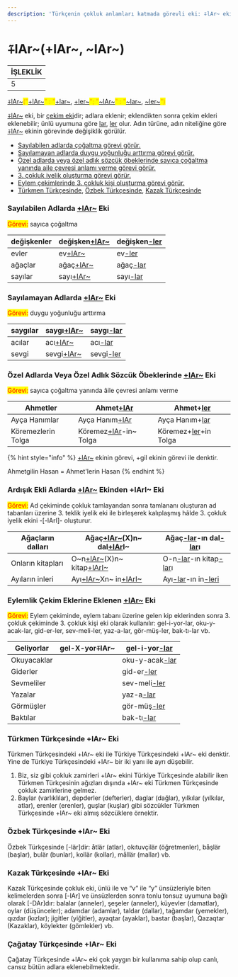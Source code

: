 ```yaml
---
description: 'Türkçenin çokluk anlamları katmada görevli eki: ⨤lAr~ eki.'
---
```


# ⨤lAr\~(+lAr\~, \~lAr\~)



<table data-card-size="large" data-view="cards"><thead><tr><th data-type="rating" data-max="5">İŞLEKLİK</th></tr></thead><tbody><tr><td>5</td></tr></tbody></table>

[⨤lAr\~](lar-ler-eki.md)<mark style="color:orange;">("</mark>[+lAr\~](lar-ler-eki.md)<mark style="color:orange;">" : "</mark>[+lar\~](lar-ler-eki.md), [+ler\~](lar-ler-eki.md)<mark style="color:orange;">"; "</mark>[\~lAr\~](lar-ler-eki.md)<mark style="color:orange;">" : "</mark>[\~lar\~](lar-ler-eki.md), [\~ler\~](lar-ler-eki.md)<mark style="color:orange;">")</mark>

[⨤lAr\~](lar-ler-eki.md) eki, bir [çekim eki](../ekler-bilgisi/cekim-ekleri/)dir; adlara eklenir; eklendikten sonra çekim ekleri eklenebilir; ünlü uyumuna göre [lar](lar-ler-eki.md), [ler](lar-ler-eki.md) olur. Adın türüne, adın niteliğine göre [⨤lAr\~](lar-ler-eki.md) ekinin görevinde değişiklik görülür.

* [Sayılabilen adlarda çoğaltma görevi görür.](lar-ler-eki.md#sayilabilen-adlarda-+lar-eki)
* [Sayılamayan adlarda duygu yoğunluğu arttırma görevi görür.](lar-ler-eki.md#sayilamayan-adlarda-+lar-eki)
* [Özel adlarda veya özel adlık sözcük öbeklerinde sayıca çoğaltma yanında aile çevresi anlamı verme görevi görür. ](lar-ler-eki.md#oezel-adlarda-veya-oezel-adlik-soezcuek-oebeklerinde-+lar-eki)
* [3. çokluk iyelik oluşturma görevi görür.](lar-ler-eki.md#ardisik-ekli-adlarda-+lar-ekinden-+lari-eki)
* [Eylem çekimlerinde 3. çokluk kişi oluşturma görevi görür.](lar-ler-eki.md#eylemlik-cekim-eklerine-eklenen-+lar-eki)
* [Türkmen Türkçesinde](lar-ler-eki.md#tuerkmen-tuerkcesinde-+lar-eki), [Özbek Türkçesinde](lar-ler-eki.md#oezbek-tuerkcesinde-+lar-eki), [Kazak Türkçesinde](lar-ler-eki.md#kazak-tuerkcesinde-+lar-eki)

### **Sayılabilen Adlarda** [**+lAr\~**](lar-ler-eki.md) **Eki**&#x20;

<mark style="color:red;">Görevi:</mark> sayıca çoğaltma

| değişkenler | değişken[+lAr\~](lar-ler-eki.md) | değişken[-ler](lar-ler-eki.md) |
| ----------- | -------------------------------- | ------------------------------ |
| evler       | ev[+lAr\~](lar-ler-eki.md)       | ev[-ler](lar-ler-eki.md)       |
| ağaçlar     | ağaç[+lAr\~](lar-ler-eki.md)     | ağaç[-lar](lar-ler-eki.md)     |
| sayılar     | sayı[+lAr\~](lar-ler-eki.md)     | sayı[-lar](lar-ler-eki.md)     |

### Sayılamayan Adlarda [+lAr\~](lar-ler-eki.md) Eki

<mark style="color:red;">Görevi:</mark> duygu yoğunluğu arttırma

| saygılar | saygı[+lAr\~](lar-ler-eki.md) | saygı[-lar](lar-ler-eki.md) |
| -------- | ----------------------------- | --------------------------- |
| acılar   | acı[+lAr\~](lar-ler-eki.md)   | acı[-lar](lar-ler-eki.md)   |
| sevgi    | sevgi[+lAr\~](lar-ler-eki.md) | sevgi[-ler](lar-ler-eki.md) |

### Özel Adlarda Veya Özel Adlık Sözcük Öbeklerinde [+lAr\~](lar-ler-eki.md) Eki

<mark style="color:red;">Görevi:</mark> sayıca çoğaltma yanında âile çevresi anlamı verme

| Ahmetler           | Ahmet[+lAr](lar-ler-eki.md)              | Ahmet+[ler](lar-ler-eki.md)            |
| ------------------ | ---------------------------------------- | -------------------------------------- |
| Ayça Hanımlar      | Ayça Hanım[+lAr](lar-ler-eki.md)         | Ayça Hanım+[lar](lar-ler-eki.md)       |
| Köremezlerin Tolga | Köremez[+lAr](lar-ler-eki.md)-in\~ Tolga | Köremez+[ler](lar-ler-eki.md)+in Tolga |

{% hint style="info" %}
[+lAr\~](lar-ler-eki.md) ekinin görevi, +gil ekinin görevi ile denktir.

Ahmetgilin Hasan = Ahmet'lerin Hasan
{% endhint %}

### Ardışık Ekli Adlarda [+lAr\~](lar-ler-eki.md) Ekinden +lArI\~ Eki

<mark style="color:red;">Görevi:</mark> Ad çekiminde çokluk tamlayandan sonra tamlananı oluşturan ad tabanları üzerine 3. teklik iyelik eki ile birleşerek kalıplaşmış hâlde 3. çokluk iyelik ekini -\[-lArI]- oluşturur.

| Ağaçların dalları | Ağaç[+lAr\~](lar-ler-eki.md)(X)n\~ dal[+lAr](lar-ler-eki.md)I\~   | Ağaç[-lar](lar-ler-eki.md)-ın dal[-lar](lar-ler-eki.md)ı                             |
| ----------------- | ----------------------------------------------------------------- | ------------------------------------------------------------------------------------ |
| Onların kitapları | O\~n[+lAr\~](lar-ler-eki.md)(X)n\~ kitap[+lArI\~](lar-ler-eki.md) | O-n[-lar](lar-ler-eki.md)-ın kitap[-lar](lar-ler-eki.md)ı                            |
| Ayıların inleri   | Ayı[+lAr\~](lar-ler-eki.md)Xn\~ in[+lArI\~](lar-ler-eki.md)       | Ayı[-lar](lar-ler-eki.md)-ın in[-leri](lar-ler-eki.md#ardisik-ekli-adlarda-+lar-eki) |

### Eylemlik Çekim Eklerine Eklenen [+lAr\~](lar-ler-eki.md) Eki&#x20;

<mark style="color:red;">Görevi:</mark> Eylem çekiminde, eylem tabanı üzerine gelen kip eklerinden sonra 3. çokluk çekiminde 3. çokluk kişi eki olarak kullanılır: gel-i-yor-lar, oku-y-acak-lar, gid-er-ler, sev-meli-ler, yaz-a-lar, gör-müş-ler, bak-tı-lar vb.

| Geliyorlar  | gel-X-yor⨤lAr\~ | gel-i-yor[-lar](lar-ler-eki.md)  |
| ----------- | --------------- | -------------------------------- |
| Okuyacaklar |                 | oku-y-acak[-lar](lar-ler-eki.md) |
| Giderler    |                 | gid-er[-ler](lar-ler-eki.md)     |
| Sevmeliler  |                 | sev-meli[-ler](lar-ler-eki.md)   |
| Yazalar     |                 | yaz-a[-lar](lar-ler-eki.md)      |
| Görmüşler   |                 | gör-müş[-ler](lar-ler-eki.md)    |
| Baktılar    |                 | bak-tı[-lar](lar-ler-eki.md)     |

### Türkmen Türkçesinde +lAr\~ Eki

Türkmen Türkçesindeki +lAr\~ eki ile Türkiye Türkçesindeki +lAr\~ eki denktir. Yine de Türkiye Türkçesindeki +lAr\~ bir iki yanı ile ayrı düşebilir.&#x20;

1. Biz, siz gibi çokluk zamirleri +lAr\~ ekini Türkiye Türkçesinde alabilir iken Türkmen Türkçesinin ağızları dışında +lAr\~ eki Türkmen Türkçesinde çokluk zamirlerine gelmez.
2. Baylar (varlıklılar), depderler (defterler), daglar (dağlar), yılkılar (yılkılar, atlar), erenler (erenler), guşlar (kuşlar) gibi sözcükler Türkmen Türkçesinde +lAr\~ eki almış sözcüklere örnektir.

### Özbek Türkçesinde +lAr\~ Eki

Özbek Türkçesinde \[-lär]dir: åtlär (atlar), okıtuvçilär (öğretmenler), båşlär (başlar), bulär (bunlar), kollär (kollar), mållär (mallar) vb.

### Kazak Türkçesinde +lAr\~ Eki

Kazak Türkçesinde çokluk eki, ünlü ile ve “v” ile “y” ünsüzleriyle biten kelimelerden sonra \[-lAr] ve ünsüzlerden sonra tonlu tonsuz uyumuna bağlı olarak \[-DAr]dır: balalar (anneler), şeşeler (anneler), küyevler (damatlar), oylar (düşünceler); adamdar (adamlar), taldar (dallar), tağamdar (yemekler), qızdar (kızlar); jigitler (yiğitler), ayaqtar (ayaklar), bastar (başlar), Qazaqtar (Kazaklar), köylekter (gömlekler) vb.&#x20;

### Çağatay Türkçesinde +lAr\~ Eki

Çağatay Türkçesinde +lAr\~ eki çok yaygın bir kullanıma sahip olup canlı, cansız bütün adlara eklenebilmektedir.&#x20;
